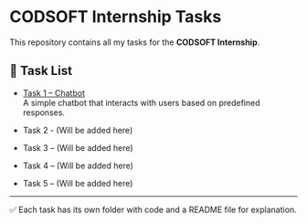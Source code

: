 # CODSOFT Internship Tasks

This repository contains all my tasks for the **CODSOFT Internship**.

## 📂 Task List

- [Task 1 – Chatbot](./Task1)  
  A simple chatbot that interacts with users based on predefined responses.

- Task 2 - (Will be added here)
- Task 3 – (Will be added here)  
- Task 4 – (Will be added here)  
- Task 5 – (Will be added here)  

---

✅ Each task has its own folder with code and a README file for explanation.

